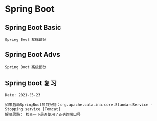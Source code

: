 # Spring Boot

## Spring Boot Basic 
```text
Spring Boot 基础部分
```

## Spring Boot Advs
```text
Spring Boot 高级部分
```

## Spring Boot 复习
```text
Date: 2021-05-23

如果启动SpringBoot项目报错：org.apache.catalina.core.StandardService - Stopping service [Tomcat]
解决思路： 检查一下是否使用了正确的端口号
```